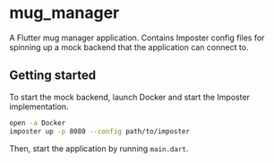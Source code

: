 # mug_manager

A Flutter mug manager application. Contains Imposter config files for spinning up a mock backend that the application can connect to.

## Getting started

To start the mock backend, launch Docker and start the Imposter implementation.

```bash
open -a Docker
imposter up -p 8080 --config path/to/imposter
```

Then, start the application by running `main.dart`.
